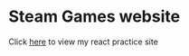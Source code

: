 # Steam Games website

Click [here](https://NoahMiller4.github.io/game_website/) to view my react practice site
